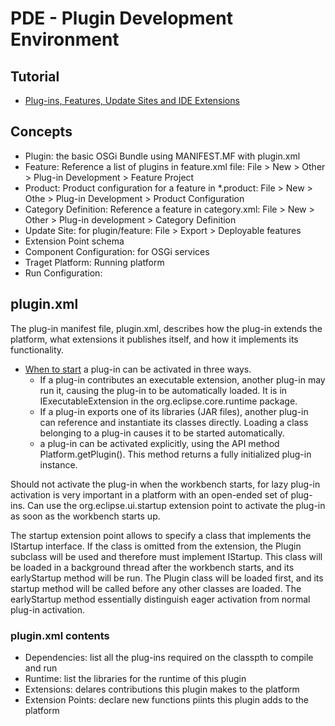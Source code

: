 # PDE - Plugin Development Environment

## Tutorial
- [Plug-ins, Features, Update Sites and IDE Extensions](https://www.vogella.com/tutorials/EclipsePlugin/article.html)

## Concepts
- Plugin: the basic OSGi Bundle using MANIFEST.MF with plugin.xml
- Feature: Reference a list of plugins in feature.xml file:  File > New > Other > Plug-in Development > Feature Project
- Product: Product configuration for a feature in \*.product: File > New > Othe > Plug-in Development > Product Configuration
- Category Definition: Reference a feature in category.xml: File > New > Other > Plug-in development > Category Definition
- Update Site: for plugin/feature: File > Export > Deployable features
- Extension Point schema
- Component Configuration: for OSGi services
- Traget Platform: Running platform
- Run Configuration: 

## plugin.xml
The plug-in manifest file, plugin.xml, describes how the plug-in extends the platform, what extensions it publishes itself, and how it implements its functionality.
- [When to start](https://wiki.eclipse.org/FAQ_When_does_a_plug-in_get_started%3F)
a plug-in can be activated in three ways.
    - If a plug-in contributes an executable extension, another plug-in may run it, causing the plug-in to be automatically loaded. It is in IExecutableExtension in the org.eclipse.core.runtime package.
    - If a plug-in exports one of its libraries (JAR files), another plug-in can reference and instantiate its classes directly. Loading a class belonging to a plug-in causes it to be started automatically.
    - a plug-in can be activated explicitly, using the API method Platform.getPlugin(). This method returns a fully initialized plug-in instance.

Should not activate the plug-in when the workbench starts, for lazy plug-in activation is very important in a platform with an open-ended set of plug-ins.
Can use the org.eclipse.ui.startup extension point to activate the plug-in as soon as the workbench starts up.

The startup extension point allows to specify a class that implements the IStartup interface. If the class is omitted from the extension, the Plugin subclass will be used and therefore must implement IStartup. This class will be loaded in a background thread after the workbench starts, and its earlyStartup method will be run. The Plugin class will be loaded first, and its startup method will be called before any other classes are loaded. The earlyStartup method essentially distinguish eager activation from normal plug-in activation. 

### plugin.xml contents
- Dependencies: list all the plug-ins required on the classpth to compile and run
- Runtime: list the libraries for the runtime of this plugin
- Extensions: delares contributions this plugin makes to the platform
- Extension Points: declare new functions piints this plugin adds to the platform
